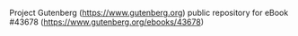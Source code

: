 Project Gutenberg (https://www.gutenberg.org) public repository for eBook #43678 (https://www.gutenberg.org/ebooks/43678)
